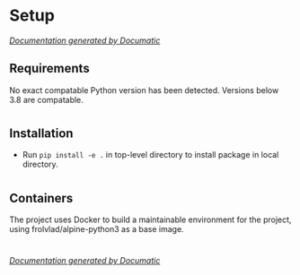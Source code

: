 # Setup

[_Documentation generated by Documatic_](https://www.documatic.com)

<!---Documatic-section-Requirements-start--->
## Requirements

No exact compatable Python version has been detected.
Versions below 3.8 are compatable.

# #
<!---Documatic-section-Requirements-end--->

<!---Documatic-section-Installation-start--->
## Installation

* Run `pip install -e .` in top-level directory to
install package in local directory.

# #
<!---Documatic-section-Installation-end--->

<!---Documatic-section-Containers-start--->
## Containers

The project uses Docker to build a maintainable environment for the project, using frolvlad/alpine-python3 as a base image.

# #
<!---Documatic-section-Containers-end--->

[_Documentation generated by Documatic_](https://www.documatic.com)